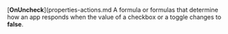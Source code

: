 [**OnUncheck**](properties-actions.md A formula or formulas that determine how an app responds when the value of a checkbox or a toggle changes to **false**.
